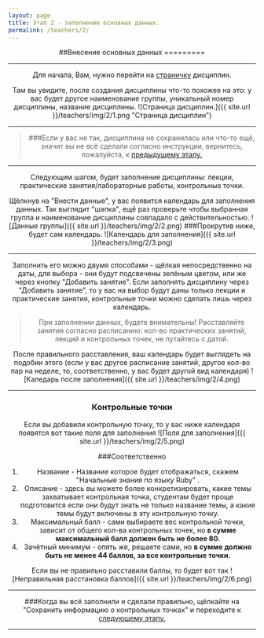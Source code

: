 ```yaml
---
layout: page
title: Этап 2 - заполнение основных данных.
permalink: /teachers/2/
---
```

<center>
##Внесение основных данных
=========

* * * 

Для начала, Вам, нужно перейти на [страничку](http://matrix2.mgup.ru/study/disciplines "Страница дисциплин.") дисциплин.


Там вы увидите, после создания дисциплины что-то похожее на это: 
у вас будет другое наименование группы, уникальный номер дисциплины, название дисциплины.
 ![Страница дисциплин.]({{ site.url }}/teachers/img/2/1.png "Страница дисциплин") 
* * * 


>###Если у вас не так, дисциплина не сохранилась или что-то ещё, значит вы не всё сделали согласно инструкции, вернитесь, пожалуйста, к <a href="{{ site.url }}/teachers/1/"> предыдущему этапу. </a>

 * * * 

Следующим шагом, будет заполнение дисциплины: лекции, практические занятия/лабораторные работы, контрольные точки.

Щёлкнув на "Внести данные", у вас появится календарь для заполнения данных.
Так выглядит "шапка", ещё раз проверьте чтобы выбранная группа и наименование дисциплины совпадало с действительностью.
![Данные группы]({{ site.url }}/teachers/img/2/2.png)
###Прокрутив ниже, будет сам календарь.
![Календарь для заполнения]({{ site.url }}/teachers/img/2/3.png)
* * * 
Заполнить его можно двумя способами - щёлкая непосредственно на даты, для выбора - они будут подсвечены зелёным цветом, или же через кнопку "Добавить занятие".
Если заполнять дисциплину через "Добавить занятие", то у вас на выбор будут даны только лекции и практические занятия, контрольные точки можно сделать лишь через календарь.

> При заполнении данных, будете внимательны! Расставляйте занятия согласно расписанию: кол-во практических занятий, лекций и контрольных точек, не путайтесь с датой.

После правильного расставления, ваш календарь будет выглядеть на подобии этого (если у вас другое расписание занятий, другое кол-во пар на неделе, то, соответственно, у вас будет другой вид календаря)
![Каледарь после заполнения]({{ site.url }}/teachers/img/2/4.png)
* * * 
### Контрольные точки
Если вы добавили контрольную точку, то у вас ниже календаря появятся вот такие поля для заполнения
![Поля для заполнения]({{ site.url }}/teachers/img/2/5.png)

###Соответственно

1. Название - Название которое будет отображаться, скажем "Начальные знания по языку Ruby" .
2. Описание - здесь вы можете более конкретизировать, какие темы захватывает контрольная точка, студентам будет проще подготовится если они будут знать не только название темы, а какие темы будут включены в эту контрольную точку.
3. Максимальный балл - сами выбираете вес контрольной точки, зависит от общего кол-ва контрольных точек, но <b>в сумме максимальный балл должен быть не более 80. </b>
4. Зачётный минимум - опять же, решаете сами, но <b>в сумме должно быть не менее 44 баллов, за все контрольные точки. </b>

Если вы не правильно расставили баллы, то будет вот так
![Неправильная расстановка баллов]({{ site.url }}/teachers/img/2/6.png)
* * * 
###Когда вы всё заполнили и сделали правильно, щёлкайте на "Сохранить информацию о контрольных точках" и переходите к <a href="{{ site.url }}/teachers/3/"> следующему этапу. </a>
* * *